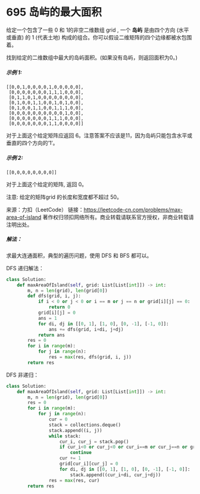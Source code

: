 # 695 岛屿的最大面积

给定一个包含了一些 0 和 1的非空二维数组 grid , 一个 **岛屿** 是由四个方向 (水平或垂直) 的 1 (代表土地) 构成的组合。你可以假设二维矩阵的四个边缘都被水包围着。

找到给定的二维数组中最大的岛屿面积。(如果没有岛屿，则返回面积为0。)

##### 示例 1:

```
[[0,0,1,0,0,0,0,1,0,0,0,0,0],
 [0,0,0,0,0,0,0,1,1,1,0,0,0],
 [0,1,1,0,1,0,0,0,0,0,0,0,0],
 [0,1,0,0,1,1,0,0,1,0,1,0,0],
 [0,1,0,0,1,1,0,0,1,1,1,0,0],
 [0,0,0,0,0,0,0,0,0,0,1,0,0],
 [0,0,0,0,0,0,0,1,1,1,0,0,0],
 [0,0,0,0,0,0,0,1,1,0,0,0,0]]
```


对于上面这个给定矩阵应返回 6。注意答案不应该是11，因为岛屿只能包含水平或垂直的四个方向的‘1’。

##### 示例 2:

```
[[0,0,0,0,0,0,0,0]]
```


对于上面这个给定的矩阵, 返回 0。

注意: 给定的矩阵grid 的长度和宽度都不超过 50。

来源：力扣（LeetCode）
链接：https://leetcode-cn.com/problems/max-area-of-island
著作权归领扣网络所有。商业转载请联系官方授权，非商业转载请注明出处。

##### 解法：

求最大连通面积，典型的遍历问题，使用 DFS 和 BFS 都可以。

DFS 递归解法：

```python
class Solution:
    def maxAreaOfIsland(self, grid: List[List[int]]) -> int:
        m, n = len(grid), len(grid[0])
        def dfs(grid, i, j):
            if i < 0 or j < 0 or i == m or j == n or grid[i][j] == 0:
                return 0
            grid[i][j] = 0
            ans = 1
            for di, dj in [[0, 1], [1, 0], [0, -1], [-1, 0]]:
                ans += dfs(grid, i+di, j+dj)
            return ans
        res = 0
        for i in range(m):
            for j in range(n):
                res = max(res, dfs(grid, i, j))
        return res
```

DFS 非递归：

```python
class Solution:
    def maxAreaOfIsland(self, grid: List[List[int]]) -> int:
        m, n = len(grid), len(grid[0])
        res = 0
        for i in range(m):
            for j in range(n):
                cur = 0
                stack = collections.deque()
                stack.append((i, j))
                while stack:
                    cur_i, cur_j = stack.pop()
                    if cur_i<0 or cur_j<0 or cur_i==m or cur_j==n or grid[cur_i][cur_j]==0:
                        continue
                    cur += 1
                    grid[cur_i][cur_j] = 0
                    for di, dj in [[0, 1], [1, 0], [0, -1], [-1, 0]]:
                        stack.append((cur_i+di, cur_j+dj))
                res = max(res, cur)
        return res
```

